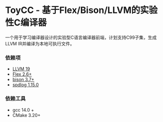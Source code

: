 # ToyCC - 基于Flex/Bison/LLVM的实验性C编译器

一个用于学习编译器设计的实验型C语言编译器前端，计划支持C99子集，生成LLVM IR并编译为本地可执行文件。

### 依赖项
- [LLVM 19](https://github.com/llvm/llvm-project)
- [Flex 2.6+](https://github.com/westes/flex)
- [bison 3.7+](https://www.gnu.org/software/bison)
- [spdlog 1.15.0](https://github.com/gabime/spdlog)

### 依赖工具
- gcc 14.0 +
- CMake 3.20+


